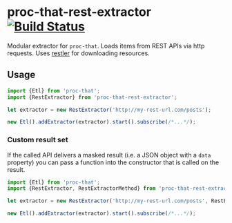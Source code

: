 # proc-that-rest-extractor [![Build Status](https://travis-ci.org/buehler/proc-that-rest-extractor.svg?branch=master)](https://travis-ci.org/buehler/proc-that-rest-extractor)
Modular extractor for `proc-that`. Loads items from REST APIs via http requests.
Uses [restler](https://github.com/danwrong/restler) for downloading resources.

## Usage

```typescript
import {Etl} from 'proc-that';
import {RestExtractor} from 'proc-that-rest-extractor';

let extractor = new RestExtractor('http://my-rest-url.com/posts');

new Etl().addExtractor(extractor).start().subscribe(/*...*/);
```

### Custom result set

If the called API delivers a masked result (i.e. a JSON object with a `data` property)
you can pass a function into the constructor that is called on the result.

```typescript
import {Etl} from 'proc-that';
import {RestExtractor, RestExtractorMethod} from 'proc-that-rest-extractor';

let extractor = new RestExtractor('http://my-rest-url.com/posts', RestExtractorMethod.Get, result => result.data);

new Etl().addExtractor(extractor).start().subscribe(/*...*/);
```

